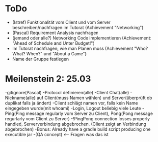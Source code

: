 # ToDo
- (Istref) Funktionalität vom Client und vom Server beschreiben/nachfragen im Tutorat (Achievement "Networking")
- (Pascal) Requirement Analysis nachfragen
- (jemand oder alle?) Networking Code implementieren (Achievement: "Ahead of Schedule and Unter Budget!")
- Im Tutorat nachfragen, wie man Planen muss (Achievement "Who? What? When?" und "About a Game")
- Name der Gruppe festlegen

# Meilenstein 2: 25.03
-gitignore(Pascal)
-Protocol definieren(alle) 
-Client Chat(alle)
-Nickname(alle) auf Client(muss Namen wählen) und Server(überprüft ob duplikat falls ja ändert)
-Client schlägt namen vor, falls kein Name eingegeben wurde(mit whoami)
-Login, Logout beliebig viele Leute
-Ping(Ping message regularly vom Server zu Client), Pong(Pong message regurlarly vom Client zu Server)
-!PingPong connection losses properly handled, Serververbindung abgebrochen. (Client zeigt an Verbindung abgebrochen)
-Bonus: Already have a gradle build script producing one executible jar
-(QA concept) <-- Fragen was das ist

